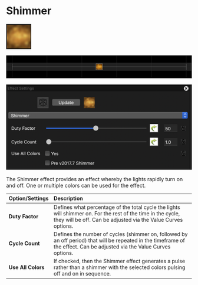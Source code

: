 # Shimmer

![Icon](../../.gitbook/assets/image%20%28591%29.png)

![Sequencer Grid](../../.gitbook/assets/image%20%28452%29.png)

![](../../.gitbook/assets/image%20%2897%29.png)

The Shimmer effect provides an effect whereby the lights rapidly turn on and off.  One or multiple colors can be used for the effect.

| Option/Settings | Description |
| :--- | :--- |
| **Duty Factor** | Defines what percentage of the total cycle the lights will shimmer on. For the rest of the time in the cycle, they will be off.  Can be adjusted via the Value Curves options. |
| **Cycle Count** | Defines the number of cycles \(shimmer on, followed by an off period\) that will be repeated in the timeframe of the effect.  Can be adjusted via the Value Curves options. |
| **Use All Colors** | If checked, then the Shimmer effect generates a pulse rather than a shimmer with the selected colors pulsing off and on in sequence. |

